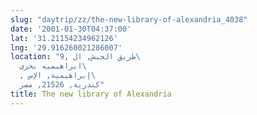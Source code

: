 ```yaml
---
slug: "daytrip/zz/the-new-library-of-alexandria_4038"
date: '2001-01-30T04:37:00'
lat: '31.21154234962126'
lng: '29.916260021286007'
location: "9, طريق الجيش, ال\
  ابراهيميه بحرى\
  , إبراهيمية, الإس\
  كندرية, 21526, مصر"
title: The new library of Alexandria
---
```



